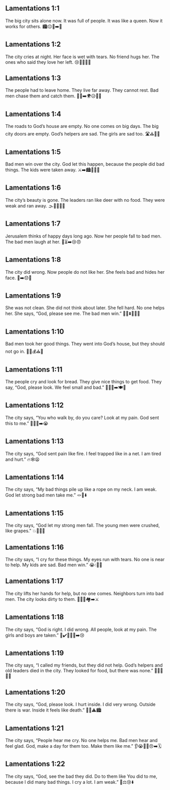 ## Lamentations 1:1
The big city sits alone now. It was full of people. It was like a queen. Now it works for others. 🏙️😔👑➡️🧹
## Lamentations 1:2
The city cries at night. Her face is wet with tears. No friend hugs her. The ones who said they love her left. 😢🌙💧🤝🚫
## Lamentations 1:3
The people had to leave home. They live far away. They cannot rest. Bad men chase them and catch them. 🧍‍♀️➡️🌍😥🏃‍♀️
## Lamentations 1:4
The roads to God’s house are empty. No one comes on big days. The big city doors are empty. God’s helpers are sad. The girls are sad too. 🛣️⛪️🚫😞
## Lamentations 1:5
Bad men win over the city. God let this happen, because the people did bad things. The kids were taken away. ⚔️➡️🏙️👧👦😢
## Lamentations 1:6
The city’s beauty is gone. The leaders ran like deer with no food. They were weak and ran away. 🌫️🦌🍂🏃‍♂️
## Lamentations 1:7
Jerusalem thinks of happy days long ago. Now her people fall to bad men. The bad men laugh at her. 🧠⏳➡️😢😠
## Lamentations 1:8
The city did wrong. Now people do not like her. She feels bad and hides her face. 🚫➡️😞🙈
## Lamentations 1:9
She was not clean. She did not think about later. She fell hard. No one helps her. She says, “God, please see me. The bad men win.” 🧼❌⬇️🙅‍♂️🙏
## Lamentations 1:10
Bad men took her good things. They went into God’s house, but they should not go in. 🏴‍☠️💰⛪️🚫
## Lamentations 1:11
The people cry and look for bread. They give nice things to get food. They say, “God, please look. We feel small and bad.” 🍞😢🎁➡️🍽️🙏
## Lamentations 1:12
The city says, “You who walk by, do you care? Look at my pain. God sent this to me.” 🚶‍♀️👀➡️😭
## Lamentations 1:13
The city says, “God sent pain like fire. I feel trapped like in a net. I am tired and hurt.” 🔥🕸️😫
## Lamentations 1:14
The city says, “My bad things pile up like a rope on my neck. I am weak. God let strong bad men take me.” 🪢👤⬇️
## Lamentations 1:15
The city says, “God let my strong men fall. The young men were crushed, like grapes.” 💥🧍‍♂️🍇
## Lamentations 1:16
The city says, “I cry for these things. My eyes run with tears. No one is near to help. My kids are sad. Bad men win.” 😭💧👧👦
## Lamentations 1:17
The city lifts her hands for help, but no one comes. Neighbors turn into bad men. The city looks dirty to them. 🙋‍♀️🚫🏘️➡️⚔️
## Lamentations 1:18
The city says, “God is right. I did wrong. All people, look at my pain. The girls and boys are taken.” 🙏✔️🚫👧👦➡️😢
## Lamentations 1:19
The city says, “I called my friends, but they did not help. God’s helpers and old leaders died in the city. They looked for food, but there was none.” 📣👥🚫🍞❌
## Lamentations 1:20
The city says, “God, please look. I hurt inside. I did very wrong. Outside there is war. Inside it feels like death.” 🙏💔⚠️🏙️
## Lamentations 1:21
The city says, “People hear me cry. No one helps me. Bad men hear and feel glad. God, make a day for them too. Make them like me.” 👂😭🙅‍♀️😠➡️🗓️
## Lamentations 1:22
The city says, “God, see the bad they did. Do to them like You did to me, because I did many bad things. I cry a lot. I am weak.” 👀⚖️😢⬇️

